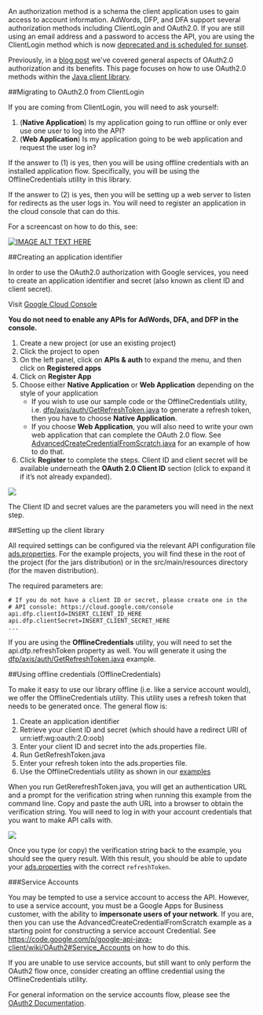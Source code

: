 An authorization method is a schema the client application uses to gain access to account information. AdWords, DFP, and DFA support several authorization methods including ClientLogin and OAuth2.0. If you are still using an email address and a password to access the API, you are using the ClientLogin method which is now [deprecated and is scheduled for sunset](https://developers.google.com/accounts/docs/AuthForInstalledApps).

Previously, in a [blog post](http://googleadsdeveloper.blogspot.com/2012/08/oauth-in-ads-apis.html) we've covered general aspects of OAuth2.0 authorization and its benefits. This page focuses on how to use OAuth2.0 methods within the [Java client library](https://github.com/googleads/googleads-java-lib).

##Migrating to OAuth2.0 from ClientLogin

If you are coming from ClientLogin, you will need to ask yourself:

  1. (**Native Application**) Is my application going to run offline or only ever use one user to log into the API?
  1. (**Web Application**) Is my application going to be web application and request the user log in?

If the answer to (1) is yes, then you will be using offline credentials with an installed application flow. Specifically, you will be using the OfflineCredentials utility in this library.

If the answer to (2) is yes, then you will be setting up a web server to listen for redirects as the user logs in. You will need to register an application in the cloud console that can do this.

For a screencast on how to do this, see: 

[![IMAGE ALT TEXT HERE](http://img.youtube.com/vi/82_fsNg2768/0.jpg)](http://www.youtube.com/watch?v=82_fsNg2768)

##Creating an application identifier

In order to use the OAuth2.0 authorization with Google services, you need to create an application identifier and secret (also known as client ID and client secret).

Visit [Google Cloud Console](https://cloud.google.com/console)

**You do not need to enable any APIs for AdWords, DFA, and DFP in the console.**

1. Create a new project (or use an existing project)
1. Click the project to open
1. On the left panel, click on **APIs & auth** to expand the menu, and then click on **Registered apps**
1. Click on **Register App**
1. Choose either **Native Application** or **Web Application** depending on the style of your application
    * If you wish to use our sample code or the OfflineCredentials utility, i.e. [dfp/axis/auth/GetRefreshToken.java](https://github.com/googleads/googleads-java-lib/blob/master/examples/dfp_axis/src/main/java/dfp/axis/auth/GetRefreshToken.java) to generate a refresh token, then you have to choose **Native Application**.
    * If you choose **Web Application**, you will also need to write your own web application that can complete the OAuth 2.0 flow. See [AdvancedCreateCredentialFromScratch.java](https://github.com/googleads/googleads-java-lib/blob/master/examples/dfp_axis/src/main/java/dfp/axis/auth/AdvancedCreateCredentialFromScratch.java) for an example of how to do that.
1. Click **Register** to complete the steps. Client ID and client secret will be available underneath the **OAuth 2.0 Client ID** section (click to expand it if it’s not already expanded).

<img src="https://lh5.googleusercontent.com/-pIBySF-6Zkw/Up4dEDu3b5I/AAAAAAAAAfk/n1ydyPtn4lc/w870-h478-no/screen-for-wiki.png" />

The Client ID and secret values are the parameters you will need in the next step.

##Setting up the client library

All required settings can be configured via the relevant API configuration file [ads.properties](https://github.com/googleads/googleads-java-lib/blob/master/examples/dfp_axis/src/main/resources/ads.properties). For the example projects, you will find these in the root of the project (for the jars distribution) or in the src/main/resources directory (for the maven distribution).

The required parameters are:
```
# If you do not have a client ID or secret, please create one in the
# API console: https://cloud.google.com/console
api.dfp.clientId=INSERT_CLIENT_ID_HERE
api.dfp.clientSecret=INSERT_CLIENT_SECRET_HERE
...
```

If you are using the **OfflineCredentials** utility, you will need to set the api.dfp.refreshToken property as well. You will generate it using the [dfp/axis/auth/GetRefreshToken.java](https://github.com/googleads/googleads-java-lib/blob/master/examples/dfp_axis/src/main/java/dfp/axis/auth/GetRefreshToken.java) example.

##Using offline credentials (OfflineCredentials)

To make it easy to use our library offline (i.e. like a service account would), we offer the OfflineCredentials utility. This utility uses a refresh token that needs to be generated once. The general flow is:

  1. Create an application identifier
  1. Retrieve your client ID and secret (which should have a redirect URI of urn:ietf:wg:oauth:2.0:oob)
  1. Enter your client ID and secret into the ads.properties file.
  1. Run GetRefreshToken.java
  1. Enter your refresh token into the ads.properties file.
  1. Use the OfflineCredentials utility as shown in our [examples](https://github.com/googleads/googleads-java-lib/blob/master/examples/dfp_axis/src/main/java/dfp/axis/v201311/networkservice/GetCurrentNetwork.java#L52)

When you run GetRerefreshToken.java, you will get an authentication URL and a  prompt for the verification string when running this example from the command line. Copy and paste the auth URL into a browser to obtain the verification string. You will need to log in with your account credentials that you want to make API calls with.

<img src="https://lh3.googleusercontent.com/-JT98Oob54ro/UGBKTDeCjkI/AAAAAAAAAHM/oU7D0D1nJc0/s716/blog1.png" />

Once you type (or copy) the verification string back to the example, you should see the query result. With this result, you should be able to update your [ads.properties](https://github.com/googleads/googleads-java-lib/blob/master/examples/dfp_axis/src/main/resources/ads.properties) with the correct `refreshToken`.

###<a name="ServiceAccounts"></a>Service Accounts

You may be tempted to use a service account to access the API. However, to use
a service account, you must be a Google Apps for Business customer, with the
ability to **impersonate users of your network**. If you are, then you can use the
AdvancedCreateCredentialFromScratch example as a starting point for constructing
a service account Credential. See
https://code.google.com/p/google-api-java-client/wiki/OAuth2#Service_Accounts
on how to do this.

If you are unable to use service accounts, but still want to only perform the
OAuth2 flow once, consider creating an offline credential using the
OfflineCredentials utility.

For general information on the service accounts flow, please see the [OAuth2 Documentation](https://developers.google.com/accounts/docs/OAuth2ServiceAccount).
